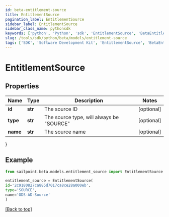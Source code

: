 ```yaml
---
id: beta-entitlement-source
title: EntitlementSource
pagination_label: EntitlementSource
sidebar_label: EntitlementSource
sidebar_class_name: pythonsdk
keywords: ['python', 'Python', 'sdk', 'EntitlementSource', 'BetaEntitlementSource'] 
slug: /tools/sdk/python/beta/models/entitlement-source
tags: ['SDK', 'Software Development Kit', 'EntitlementSource', 'BetaEntitlementSource']
---
```


# EntitlementSource


## Properties

Name | Type | Description | Notes
------------ | ------------- | ------------- | -------------
**id** | **str** | The source ID | [optional] 
**type** | **str** | The source type, will always be \"SOURCE\" | [optional] 
**name** | **str** | The source name | [optional] 
}

## Example

```python
from sailpoint.beta.models.entitlement_source import EntitlementSource

entitlement_source = EntitlementSource(
id='2c9180827ca885d7017ca8ce28a000eb',
type='SOURCE',
name='ODS-AD-Source'
)

```
[[Back to top]](#) 

